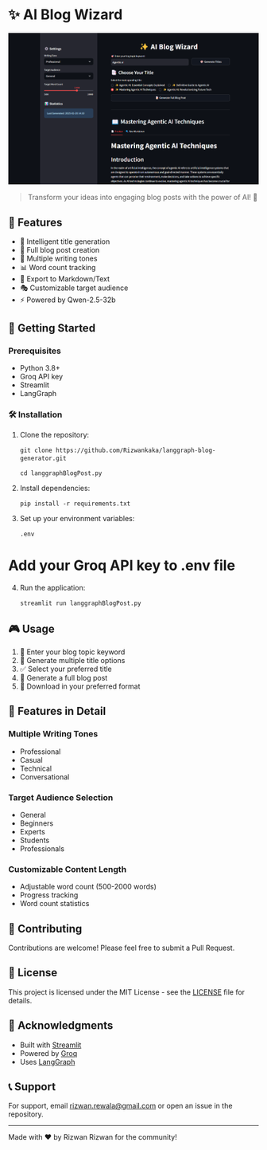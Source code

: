 # ✨ AI Blog Wizard

![Snapshot of Application](app.png)

> Transform your ideas into engaging blog posts with the power of AI! 🚀

## 🌟 Features

- 🎯 Intelligent title generation
- 📝 Full blog post creation
- 🎨 Multiple writing tones
- 📊 Word count tracking
- 💾 Export to Markdown/Text
- 🎭 Customizable target audience
- ⚡ Powered by Qwen-2.5-32b

## 🚀 Getting Started

### Prerequisites

- Python 3.8+
- Groq API key
- Streamlit
- LangGraph

### 🛠️ Installation

1. Clone the repository:
   ```
   git clone https://github.com/Rizwankaka/langgraph-blog-generator.git
   ```

   ```
   cd langgraphBlogPost.py
   ```

2. Install dependencies:

   ```
   pip install -r requirements.txt
   ```
3. Set up your environment variables:

   ```
   .env
   ```

# Add your Groq API key to .env file

4. Run the application:
   ```
   streamlit run langgraphBlogPost.py
   ```

## 🎮 Usage

1. 🎯 Enter your blog topic keyword
2. 🎨 Generate multiple title options
3. ✅ Select your preferred title
4. 📝 Generate a full blog post
5. 💾 Download in your preferred format

## 🌈 Features in Detail

### Multiple Writing Tones

- Professional
- Casual
- Technical
- Conversational

### Target Audience Selection

- General
- Beginners
- Experts
- Students
- Professionals

### Customizable Content Length

- Adjustable word count (500-2000 words)
- Progress tracking
- Word count statistics

## 🤝 Contributing

Contributions are welcome! Please feel free to submit a Pull Request.

## 📄 License

This project is licensed under the MIT License - see the [LICENSE](LICENSE) file for details.

## 🙏 Acknowledgments

- Built with [Streamlit](https://streamlit.io/)
- Powered by [Groq](https://groq.com/)
- Uses [LangGraph](https://github.com/langchain-ai/langgraph)

## 📞 Support

For support, email rizwan.rewala@gmail.com or open an issue in the repository.

---

Made with ❤️ by Rizwan Rizwan for the community!

